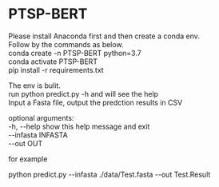 # PTSP-BERT
Please install Anaconda first and then create a conda env.<br>
Follow by the commands as below.<br>
conda create -n PTSP-BERT python=3.7<br>
conda activate PTSP-BERT <br>
pip install -r requirements.txt<br>


The env is bulit.<br>
run python predict.py -h and will see the help<br>
Input a Fasta file, output the predction results in CSV<br>

optional arguments:<br>
-h, --help show this help message and exit<br>
--infasta INFASTA<br>
--out OUT<br>

for example<br>

python predict.py --infasta ./data/Test.fasta --out Test.Result<br>
